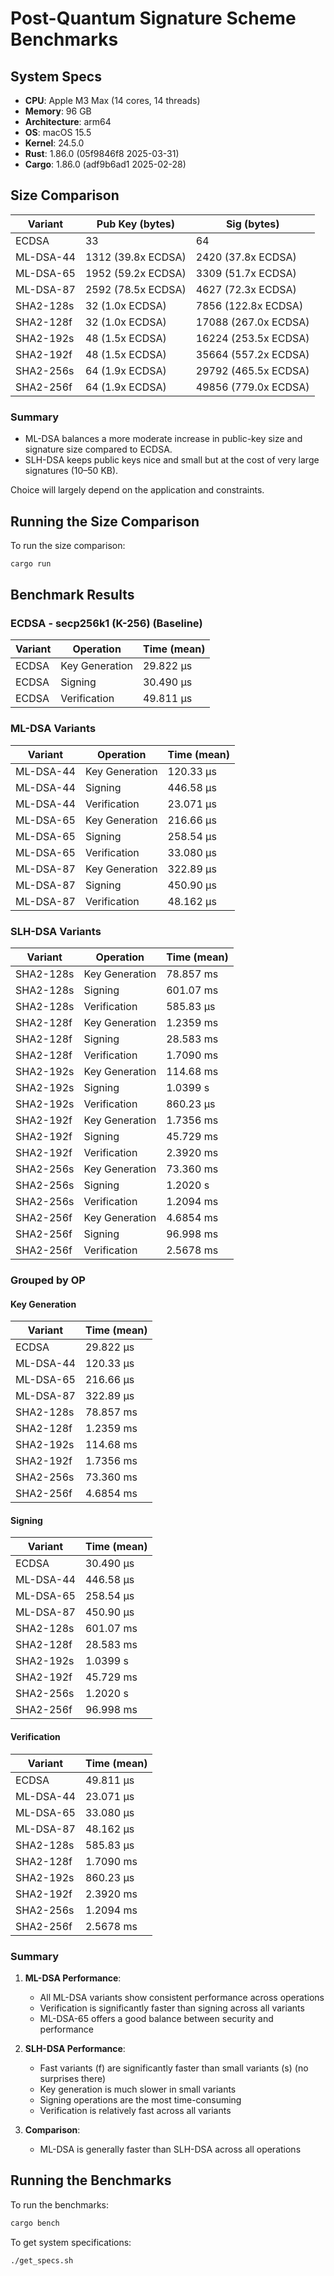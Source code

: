 # Post-Quantum Signature Scheme Benchmarks

## System Specs

- **CPU**: Apple M3 Max (14 cores, 14 threads)
- **Memory**: 96 GB
- **Architecture**: arm64
- **OS**: macOS 15.5
- **Kernel**: 24.5.0
- **Rust**: 1.86.0 (05f9846f8 2025-03-31)
- **Cargo**: 1.86.0 (adf9b6ad1 2025-02-28)

## Size Comparison

| Variant | Pub Key (bytes) | Sig (bytes) |
|---------|-----------------|-------------|
| ECDSA | 33 | 64 |
| ML-DSA-44 | 1312 (39.8x ECDSA) | 2420 (37.8x ECDSA) |
| ML-DSA-65 | 1952 (59.2x ECDSA) | 3309 (51.7x ECDSA) |
| ML-DSA-87 | 2592 (78.5x ECDSA) | 4627 (72.3x ECDSA) |
| SHA2-128s | 32 (1.0x ECDSA) | 7856 (122.8x ECDSA) |
| SHA2-128f | 32 (1.0x ECDSA) | 17088 (267.0x ECDSA) |
| SHA2-192s | 48 (1.5x ECDSA) | 16224 (253.5x ECDSA) |
| SHA2-192f | 48 (1.5x ECDSA) | 35664 (557.2x ECDSA) |
| SHA2-256s | 64 (1.9x ECDSA) | 29792 (465.5x ECDSA) |
| SHA2-256f | 64 (1.9x ECDSA) | 49856 (779.0x ECDSA) |

### Summary

- ML-DSA balances a more moderate increase in public-key size and signature size compared to ECDSA.
- SLH-DSA keeps public keys nice and small but at the cost of very large signatures (10–50 KB).

Choice will largely depend on the application and constraints.

## Running the Size Comparison

To run the size comparison:

```bash
cargo run
```

## Benchmark Results

### ECDSA - secp256k1 (K-256) (Baseline)

| Variant | Operation | Time (mean) |
|---------|-----------|-------------|
| ECDSA | Key Generation | 29.822 µs |
| ECDSA | Signing | 30.490 µs |
| ECDSA | Verification | 49.811 µs |

### ML-DSA Variants

| Variant | Operation | Time (mean) |
|---------|-----------|-------------|
| ML-DSA-44 | Key Generation | 120.33 µs |
| ML-DSA-44 | Signing | 446.58 µs |
| ML-DSA-44 | Verification | 23.071 µs |
| ML-DSA-65 | Key Generation | 216.66 µs |
| ML-DSA-65 | Signing | 258.54 µs |
| ML-DSA-65 | Verification | 33.080 µs |
| ML-DSA-87 | Key Generation | 322.89 µs |
| ML-DSA-87 | Signing | 450.90 µs |
| ML-DSA-87 | Verification | 48.162 µs |

### SLH-DSA Variants

| Variant | Operation | Time (mean) |
|---------|-----------|-------------|
| SHA2-128s | Key Generation | 78.857 ms |
| SHA2-128s | Signing | 601.07 ms |
| SHA2-128s | Verification | 585.83 µs |
| SHA2-128f | Key Generation | 1.2359 ms |
| SHA2-128f | Signing | 28.583 ms |
| SHA2-128f | Verification | 1.7090 ms |
| SHA2-192s | Key Generation | 114.68 ms |
| SHA2-192s | Signing | 1.0399 s |
| SHA2-192s | Verification | 860.23 µs |
| SHA2-192f | Key Generation | 1.7356 ms |
| SHA2-192f | Signing | 45.729 ms |
| SHA2-192f | Verification | 2.3920 ms |
| SHA2-256s | Key Generation | 73.360 ms |
| SHA2-256s | Signing | 1.2020 s |
| SHA2-256s | Verification | 1.2094 ms |
| SHA2-256f | Key Generation | 4.6854 ms |
| SHA2-256f | Signing | 96.998 ms |
| SHA2-256f | Verification | 2.5678 ms |

### Grouped by OP

#### Key Generation

| Variant | Time (mean) |
|---------|-------------|
| ECDSA | 29.822 µs |
| ML-DSA-44 | 120.33 µs |
| ML-DSA-65 | 216.66 µs |
| ML-DSA-87 | 322.89 µs |
| SHA2-128s | 78.857 ms |
| SHA2-128f | 1.2359 ms |
| SHA2-192s | 114.68 ms |
| SHA2-192f | 1.7356 ms |
| SHA2-256s | 73.360 ms |
| SHA2-256f | 4.6854 ms |

#### Signing

| Variant | Time (mean) |
|---------|-------------|
| ECDSA | 30.490 µs |
| ML-DSA-44 | 446.58 µs |
| ML-DSA-65 | 258.54 µs |
| ML-DSA-87 | 450.90 µs |
| SHA2-128s | 601.07 ms |
| SHA2-128f | 28.583 ms |
| SHA2-192s | 1.0399 s |
| SHA2-192f | 45.729 ms |
| SHA2-256s | 1.2020 s |
| SHA2-256f | 96.998 ms |

#### Verification

| Variant | Time (mean) |
|---------|-------------|
| ECDSA | 49.811 µs |
| ML-DSA-44 | 23.071 µs |
| ML-DSA-65 | 33.080 µs |
| ML-DSA-87 | 48.162 µs |
| SHA2-128s | 585.83 µs |
| SHA2-128f | 1.7090 ms |
| SHA2-192s | 860.23 µs |
| SHA2-192f | 2.3920 ms |
| SHA2-256s | 1.2094 ms |
| SHA2-256f | 2.5678 ms |

### Summary

1. **ML-DSA Performance**:
   - All ML-DSA variants show consistent performance across operations
   - Verification is significantly faster than signing across all variants
   - ML-DSA-65 offers a good balance between security and performance

2. **SLH-DSA Performance**:
   - Fast variants (f) are significantly faster than small variants (s) (no surprises there)
   - Key generation is much slower in small variants
   - Signing operations are the most time-consuming
   - Verification is relatively fast across all variants

3. **Comparison**:
   - ML-DSA is generally faster than SLH-DSA across all operations

## Running the Benchmarks

To run the benchmarks:

```bash
cargo bench
```

To get system specifications:

```bash
./get_specs.sh
``` 